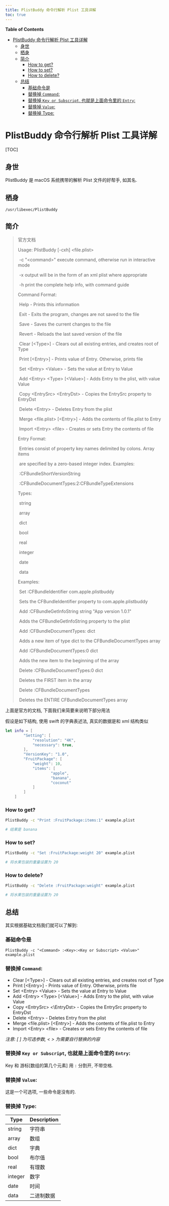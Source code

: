 ```yaml
---
title: PlistBuddy 命令行解析 Plist 工具详解
toc: true
---
```


<!-- START doctoc generated TOC please keep comment here to allow auto update -->
<!-- DON'T EDIT THIS SECTION, INSTEAD RE-RUN doctoc TO UPDATE -->
**Table of Contents**

- [PlistBuddy 命令行解析 Plist 工具详解](#plistbuddy-%E5%91%BD%E4%BB%A4%E8%A1%8C%E8%A7%A3%E6%9E%90-plist-%E5%B7%A5%E5%85%B7%E8%AF%A6%E8%A7%A3)
  - [身世](#%E8%BA%AB%E4%B8%96)
  - [栖身](#%E6%A0%96%E8%BA%AB)
  - [简介](#%E7%AE%80%E4%BB%8B)
    - [How to get?](#how-to-get)
    - [How to set?](#how-to-set)
    - [How to delete?](#how-to-delete)
  - [总结](#%E6%80%BB%E7%BB%93)
    - [基础命令是](#%E5%9F%BA%E7%A1%80%E5%91%BD%E4%BB%A4%E6%98%AF)
    - [替换掉 `Command`:](#%E6%9B%BF%E6%8D%A2%E6%8E%89-command)
    - [替换掉 `Key or Subscript`, 也就是上面命令里的 `Entry`:](#%E6%9B%BF%E6%8D%A2%E6%8E%89-key-or-subscript-%E4%B9%9F%E5%B0%B1%E6%98%AF%E4%B8%8A%E9%9D%A2%E5%91%BD%E4%BB%A4%E9%87%8C%E7%9A%84-entry)
    - [替换掉 `Value`:](#%E6%9B%BF%E6%8D%A2%E6%8E%89-value)
    - [替换掉 Type:](#%E6%9B%BF%E6%8D%A2%E6%8E%89-type)

<!-- END doctoc generated TOC please keep comment here to allow auto update -->

# PlistBuddy 命令行解析 Plist 工具详解

[TOC]

## 身世

PlistBuddy 是 macOS 系统携带的解析 Plist 文件的好帮手, 如其名.

## 栖身

`/usr/libexec/PlistBuddy`

## 简介

> 官方文档
>
> Usage: PlistBuddy [-cxh] <file.plist>
>
> ​    -c "\<command>" execute command, otherwise run in interactive mode
>
> ​    -x output will be in the form of an xml plist where appropriate
>
> ​    -h print the complete help info, with command guide
>
> Command Format:
>
> ​    Help - Prints this information
>
> ​    Exit - Exits the program, changes are not saved to the file
>
> ​    Save - Saves the current changes to the file
>
> ​    Revert - Reloads the last saved version of the file
>
> ​    Clear [\<Type>] - Clears out all existing entries, and creates root of Type
>
> ​    Print [\<Entry>] - Prints value of Entry.  Otherwise, prints file
>
> ​    Set \<Entry> \<Value> - Sets the value at Entry to Value
>
> ​    Add \<Entry> \<Type> [\<Value>] - Adds Entry to the plist, with value Value
>
> ​    Copy \<EntrySrc> \<EntryDst> - Copies the EntrySrc property to EntryDst
>
> ​    Delete \<Entry> - Deletes Entry from the plist
>
> ​    Merge <file.plist> [\<Entry>] - Adds the contents of file.plist to Entry
>
> ​    Import \<Entry> \<file> - Creates or sets Entry the contents of file
>
> 
>
> Entry Format:
>
> ​    Entries consist of property key names delimited by colons.  Array items
>
> ​    are specified by a zero-based integer index.  Examples:
>
> ​        :CFBundleShortVersionString
>
> ​        :CFBundleDocumentTypes:2:CFBundleTypeExtensions
>
> 
>
> Types:
>
> ​    string
>
> ​    array
>
> ​    dict
>
> ​    bool
>
> ​    real
>
> ​    integer
>
> ​    date
>
> ​    data
>
> 
>
> Examples:
>
> ​    Set :CFBundleIdentifier com.apple.plistbuddy
>
> ​        Sets the CFBundleIdentifier property to com.apple.plistbuddy
>
> ​    Add :CFBundleGetInfoString string "App version 1.0.1"
>
> ​        Adds the CFBundleGetInfoString property to the plist
>
> ​    Add :CFBundleDocumentTypes: dict
>
> ​        Adds a new item of type dict to the CFBundleDocumentTypes array
>
> ​    Add :CFBundleDocumentTypes:0 dict
>
> ​        Adds the new item to the beginning of the array
>
> ​    Delete :CFBundleDocumentTypes:0 dict
>
> ​        Deletes the FIRST item in the array
>
> ​    Delete :CFBundleDocumentTypes
>
> ​        Deletes the ENTIRE CFBundleDocumentTypes array

上面是官方的文档, 下面我们来简要来说明下部分用法

假设是如下结构, 使用 swift 的字典表述法, 真实的数据是和 xml 结构类似

```swift
let info = [
        "Setting": [
            "resolution": "4K",
            "necessary": true,
        ],
        "VersionKey": "1.0",
        "FruitPackage": [
          	"weight": 10,
          	"items": [
            		"apple",
            		"banana",
            		"coconut"
          	]
        ]
    ]
```

### How to get?

```bash
PlistBuddy -c "Print :FruitPackage:items:1" example.plist

# 结果是 banana
```

### How to set?

```bash
PlistBuddy -c "Set :FruitPackage:weight 20" example.plist

# 将水果包装的重量设置为 20
```

### How to delete?

```bash
PlistBuddy -c "Delete :FruitPackage:weight" example.plist

# 将水果包装的重量设置为 20
```

## 总结

其实根据基础文档我们就可以了解到: 

### 基础命令是

 `PlistBuddy -c "<Command> :<Key>:<Key or Subscript> <Value>" example.plist`

### 替换掉 `Command`: 

- Clear [\<Type>] - Clears out all existing entries, and creates root of Type
- Print [\<Entry>] - Prints value of Entry.  Otherwise, prints file
- Set \<Entry> \<Value> - Sets the value at Entry to Value
- Add \<Entry> \<Type> [\<Value>] - Adds Entry to the plist, with value Value
- Copy \<EntrySrc> <\EntryDst> - Copies the EntrySrc property to EntryDst
- Delete \<Entry> - Deletes Entry from the plist
- Merge <file.plist> [\<Entry>] - Adds the contents of file.plist to Entry
- Import \<Entry> \<file> - Creates or sets Entry the contents of file

*注意: [ ] 为可选参数, \< > 为需要自行替换的内容*

### 替换掉 `Key or Subscript`, 也就是上面命令里的 `Entry`: 

Key 和 游标[数组的第几个元素] 用 `:` 分割开, 不带空格.

### 替换掉 `Value`: 

这是一个可选项, 一些命令是没有的.

### 替换掉 Type:

| Type    | Description |
| ------- | ----------- |
| string  | 字符串      |
| array   | 数组        |
| dict    | 字典        |
| bool    | 布尔值      |
| real    | 有理数      |
| integer | 数字        |
| date    | 时间        |
| data    | 二进制数据  |

